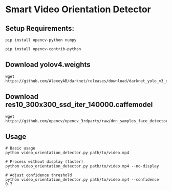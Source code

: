 # Smart Video Orientation Detector

## Setup Requirements:
```
pip install opencv-python numpy
```

```
pip install opencv-contrib-python
```

## Download yolov4.weights
```
wget https://github.com/AlexeyAB/darknet/releases/download/darknet_yolo_v3_optimal/yolov4.weights
```

## Download res10_300x300_ssd_iter_140000.caffemodel
```
wget https://github.com/opencv/opencv_3rdparty/raw/dnn_samples_face_detector_20170830/res10_300x300_ssd_iter_140000.caffemodel
```

## Usage
```
# Basic usage
python video_orientation_detector.py path/to/video.mp4

# Process without display (faster)
python video_orientation_detector.py path/to/video.mp4 --no-display

# Adjust confidence threshold
python video_orientation_detector.py path/to/video.mp4 --confidence 0.7
```